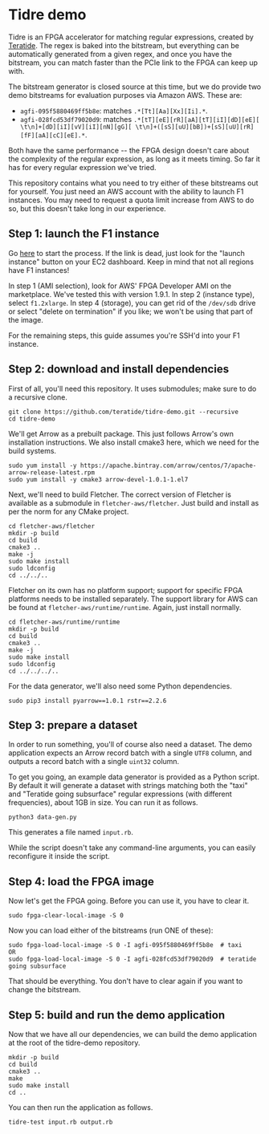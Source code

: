 Tidre demo
==========

Tidre is an FPGA accelerator for matching regular expressions, created by
[Teratide](https://teratide.io/). The regex is baked into the bitstream, but
everything can be automatically generated from a given regex, and once you
have the bitstream, you can match faster than the PCIe link to the FPGA can
keep up with.

The bitstream generator is closed source at this time, but we do provide two
demo bitstreams for evaluation purposes via Amazon AWS. These are:

 - `agfi-095f5880469ff5b8e`: matches `.*[Tt][Aa][Xx][Ii].*`.
 - `agfi-028fcd53df79020d9`: matches `.*[tT][eE][rR][aA][tT][iI][dD][eE][ \t\n]+[dD][iI][vV][iI][nN][gG][ \t\n]+([sS][uU][bB])+[sS][uU][rR][fF][aA][cC][eE].*`.

Both have the same performance -- the FPGA design doesn't care about the
complexity of the regular expression, as long as it meets timing. So far it
has for every regular expression we've tried.

This repository contains what you need to try either of these bitstreams out
for yourself. You just need an AWS account with the ability to launch F1
instances. You may need to request a quota limit increase from AWS to do so,
but this doesn't take long in our experience.

Step 1: launch the F1 instance
------------------------------

Go [here](https://console.aws.amazon.com/ec2/v2/home?region=us-east-1#LaunchInstanceWizard:)
to start the process. If the link is dead, just look for the "launch instance"
button on your EC2 dashboard. Keep in mind that not all regions have F1
instances!

In step 1 (AMI selection), look for AWS' FPGA Developer AMI on the marketplace.
We've tested this with version 1.9.1. In step 2 (instance type), select
`f1.2xlarge`. In step 4 (storage), you can get rid of the `/dev/sdb` drive or
select "delete on termination" if you like; we won't be using that part of the
image.

For the remaining steps, this guide assumes you're SSH'd into your F1 instance.

Step 2: download and install dependencies
-----------------------------------------

First of all, you'll need this repository. It uses submodules; make sure to do
a recursive clone.

```
git clone https://github.com/teratide/tidre-demo.git --recursive
cd tidre-demo
```

We'll get Arrow as a prebuilt package. This just follows Arrow's own
installation instructions. We also install cmake3 here, which we need for the
build systems.

```
sudo yum install -y https://apache.bintray.com/arrow/centos/7/apache-arrow-release-latest.rpm
sudo yum install -y cmake3 arrow-devel-1.0.1-1.el7
```

Next, we'll need to build Fletcher. The correct version of Fletcher is
available as a submodule in `fletcher-aws/fletcher`. Just build and install as
per the norm for any CMake project.

```
cd fletcher-aws/fletcher
mkdir -p build
cd build
cmake3 ..
make -j
sudo make install
sudo ldconfig
cd ../../..
```

Fletcher on its own has no platform support; support for specific FPGA
platforms needs to be installed separately. The support library for AWS can be
found at `fletcher-aws/runtime/runtime`. Again, just install normally.

```
cd fletcher-aws/runtime/runtime
mkdir -p build
cd build
cmake3 ..
make -j
sudo make install
sudo ldconfig
cd ../../../..
```

For the data generator, we'll also need some Python dependencies.

```
sudo pip3 install pyarrow==1.0.1 rstr==2.2.6
```

Step 3: prepare a dataset
-------------------------

In order to run something, you'll of course also need a dataset. The demo
application expects an Arrow record batch with a single `UTF8` column, and
outputs a record batch with a single `uint32` column.

To get you going, an example data generator is provided as a Python script. By
default it will generate a dataset with strings matching both the "taxi" and
"Teratide going subsurface" regular expressions (with different frequencies),
about 1GB in size. You can run it as follows.

```
python3 data-gen.py
```

This generates a file named `input.rb`.

While the script doesn't take any command-line arguments, you can easily
reconfigure it inside the script.

Step 4: load the FPGA image
---------------------------

Now let's get the FPGA going. Before you can use it, you have to clear it.

```
sudo fpga-clear-local-image -S 0
```

Now you can load either of the bitstreams (run ONE of these):

```
sudo fpga-load-local-image -S 0 -I agfi-095f5880469ff5b8e  # taxi
OR
sudo fpga-load-local-image -S 0 -I agfi-028fcd53df79020d9  # teratide going subsurface
```

That should be everything. You don't have to clear again if you want to change
the bitstream.

Step 5: build and run the demo application
------------------------------------------

Now that we have all our dependencies, we can build the demo application at the
root of the tidre-demo repository.

```
mkdir -p build
cd build
cmake3 ..
make
sudo make install
cd ..
```

You can then run the application as follows.

```
tidre-test input.rb output.rb
```
